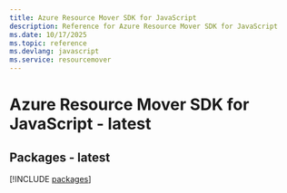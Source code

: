```yaml
---
title: Azure Resource Mover SDK for JavaScript
description: Reference for Azure Resource Mover SDK for JavaScript
ms.date: 10/17/2025
ms.topic: reference
ms.devlang: javascript
ms.service: resourcemover
---
```

# Azure Resource Mover SDK for JavaScript - latest
## Packages - latest
[!INCLUDE [packages](resource-mover-index.md)]
